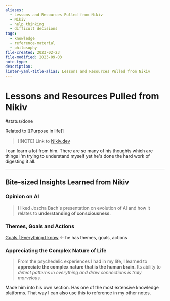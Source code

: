 ```yaml
---
aliases:
  - Lessons and Resources Pulled from Nikiv
  - Nikiv
  - help thinking
  - difficult decisions
tags:
  - knowledge
  - reference-material
  - philosophy
file-created: 2023-02-23
file-modified: 2023-09-03
note-type: 
description: 
linter-yaml-title-alias: Lessons and Resources Pulled from Nikiv
---
```


# Lessons and Resources Pulled from Nikiv

#status/done

Related to [[Purpose in life]]

> [!NOTE] Link to [Nikiv.dev](https://wiki.nikiv.dev/)

I can learn a lot from him. There are so many of his thoughts which are things I'm trying to understand myself yet he's done the hard work of digesting it all.

---

## Bite-sized Insights Learned from Nikiv

### Opinion on AI

> I liked Joscha Bach's presentation on evolution of AI and how it relates to **understanding of consciousness**.

### Themes, Goals and Actions

[Goals | Everything I know](https://wiki.nikiv.dev/focusing/goals) <- he has themes, goals, actions

### Appreciating the Complex Nature of Life

> From the psychedelic experiences I had in my life, I learned to **appreciate the complex nature that is the human brain.** Its ability to *detect patterns in everything and draw connections is truly marvelous.*

Made him into his own section. Has one of the most extensive knowledge platforms. That way I can also use this to reference in my other notes.

